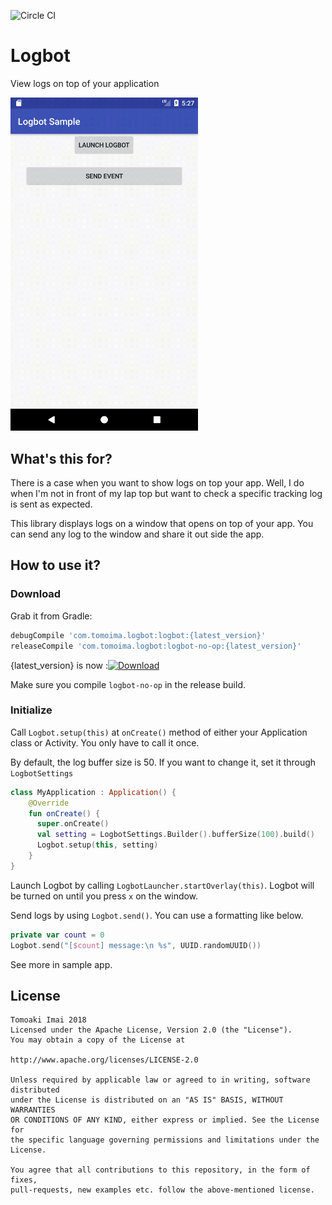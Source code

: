 ![Circle CI](https://circleci.com/gh/tomoima525/logbot.svg?style=svg)
# Logbot

View logs on top of your application

<img src="./art/logbot_demo.gif" width="300"/>

## What's this for?

There is a case when you want to show logs on top your app. Well, I do when I'm not in front of my
lap top but want to check a specific tracking log is sent as expected.

This library displays logs on a window that opens on top of your app. You can send any log to the 
window and share it out side the app. 

## How to use it?

### Download
Grab it from Gradle:

```groovy
debugCompile 'com.tomoima.logbot:logbot:{latest_version}'
releaseCompile 'com.tomoima.logbot:logbot-no-op:{latest_version}'
```

{latest_version} is now :[![Download](https://api.bintray.com/packages/tomoima525/maven/logbot/images/download.svg) ](https://bintray.com/tomoima525/maven/logbot/_latestVersion)

Make sure you compile `logbot-no-op` in the release build.

### Initialize

Call `Logbot.setup(this)` at `onCreate()` method of either your Application class or Activity. You only have to call it once.

By default, the log buffer size is 50. If you want to change it, set it through `LogbotSettings` 

```kotlin
class MyApplication : Application() {
    @Override
    fun onCreate() {
      super.onCreate()
      val setting = LogbotSettings.Builder().bufferSize(100).build()
      Logbot.setup(this, setting)
    }
}
```

Launch Logbot by calling `LogbotLauncher.startOverlay(this)`. Logbot will be turned on until you 
press `x` on the window.

Send logs by using `Logbot.send()`. You can use a formatting like below.

```kotlin
private var count = 0
Logbot.send("[$count] message:\n %s", UUID.randomUUID())
```

See more in sample app.

## License

```
Tomoaki Imai 2018
Licensed under the Apache License, Version 2.0 (the "License").
You may obtain a copy of the License at

http://www.apache.org/licenses/LICENSE-2.0

Unless required by applicable law or agreed to in writing, software distributed
under the License is distributed on an "AS IS" BASIS, WITHOUT WARRANTIES
OR CONDITIONS OF ANY KIND, either express or implied. See the License for
the specific language governing permissions and limitations under the License.

You agree that all contributions to this repository, in the form of fixes, 
pull-requests, new examples etc. follow the above-mentioned license.
```

